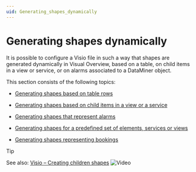 ```yaml
---
uid: Generating_shapes_dynamically
---
```


# Generating shapes dynamically

It is possible to configure a Visio file in such a way that shapes are generated dynamically in Visual Overview, based on a table, on child items in a view or service, or on alarms associated to a DataMiner object.

This section consists of the following topics:

- [Generating shapes based on table rows](xref:Generating_shapes_based_on_table_rows)

- [Generating shapes based on child items in a view or a service](xref:Generating_shapes_based_on_child_items_in_a_view_or_a_service)

- [Generating shapes that represent alarms](xref:Generating_shapes_that_represent_alarms)

- [Generating shapes for a predefined set of elements, services or views](xref:Generating_shapes_for_a_predefined_set_of_elements_services_or_views)

- [Generating shapes representing bookings](xref:Generating_shapes_representing_bookings)

> [!TIP]
> See also:
> [Visio – Creating children shapes](https://community.dataminer.services/video/visio-creating-children-shapes/) ![Video](~/user-guide/images/video_Duo.png)
